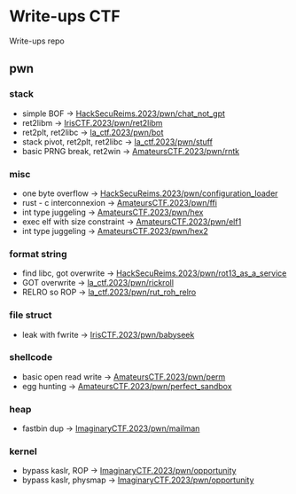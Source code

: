 # Write-ups CTF

Write-ups repo
## pwn
### stack
- simple BOF -> [HackSecuReims.2023/pwn/chat_not_gpt](./HackSecuReims.2023/pwn/chat_not_gpt/)
- ret2libm -> [IrisCTF.2023/pwn/ret2libm](./IrisCTF.2023/pwn/ret2libm/)
- ret2plt, ret2libc -> [la_ctf.2023/pwn/bot](./la_ctf.2023/pwn/bot/)
- stack pivot, ret2plt, ret2libc -> [la_ctf.2023/pwn/stuff](./la_ctf.2023/pwn/stuff/)
- basic PRNG break, ret2win -> [AmateursCTF.2023/pwn/rntk](./AmateursCTF.2023/pwn/rntk/)
### misc
- one byte overflow -> [HackSecuReims.2023/pwn/configuration_loader](./HackSecuReims.2023/pwn/configuration_loader/)
- rust - c interconnexion -> [AmateursCTF.2023/pwn/ffi](./AmateursCTF.2023/pwn/ffi/)
- int type juggeling -> [AmateursCTF.2023/pwn/hex](./AmateursCTF.2023/pwn/hex/)
- exec elf with size constraint -> [AmateursCTF.2023/pwn/elf1](./AmateursCTF.2023/pwn/elf1/)
- int type juggeling -> [AmateursCTF.2023/pwn/hex2](./AmateursCTF.2023/pwn/hex2/)
### format string
- find libc, got overwrite -> [HackSecuReims.2023/pwn/rot13_as_a_service](./HackSecuReims.2023/pwn/rot13_as_a_service/)
- GOT overwrite -> [la_ctf.2023/pwn/rickroll](./la_ctf.2023/pwn/rickroll/)
- RELRO so ROP -> [la_ctf.2023/pwn/rut_roh_relro](./la_ctf.2023/pwn/rut_roh_relro/)
### file struct
- leak with fwrite -> [IrisCTF.2023/pwn/babyseek](./IrisCTF.2023/pwn/babyseek/)
### shellcode
- basic open read write -> [AmateursCTF.2023/pwn/perm](./AmateursCTF.2023/pwn/perm/)
- egg hunting -> [AmateursCTF.2023/pwn/perfect_sandbox](./AmateursCTF.2023/pwn/perfect_sandbox/)
### heap
- fastbin dup -> [ImaginaryCTF.2023/pwn/mailman](./ImaginaryCTF.2023/pwn/mailman/)
### kernel
- bypass kaslr, ROP -> [ImaginaryCTF.2023/pwn/opportunity](./ImaginaryCTF.2023/pwn/opportunity/)
- bypass kaslr, physmap -> [ImaginaryCTF.2023/pwn/opportunity](./ImaginaryCTF.2023/pwn/opportunity/)
